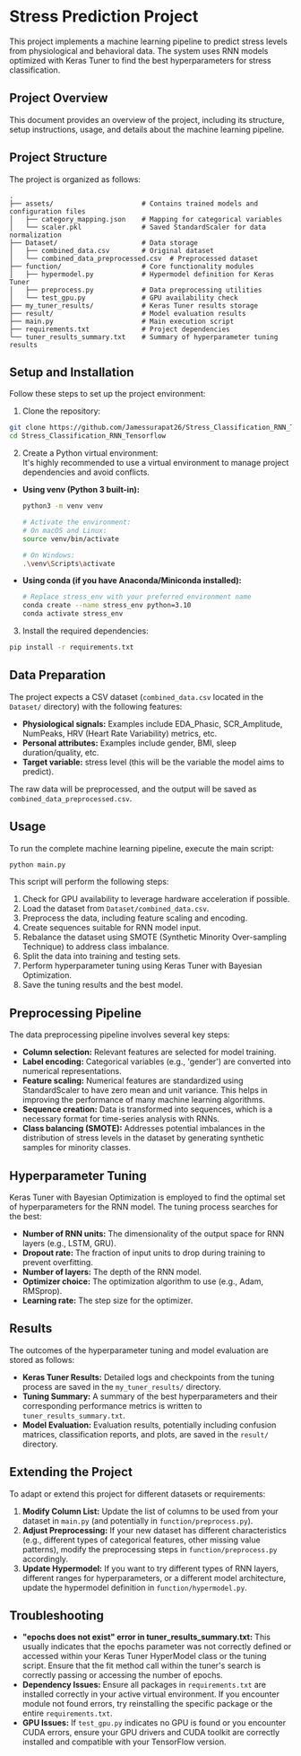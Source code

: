 # **Stress Prediction Project**

This project implements a machine learning pipeline to predict stress levels from physiological and behavioral data. The system uses RNN models optimized with Keras Tuner to find the best hyperparameters for stress classification.

## **Project Overview**

This document provides an overview of the project, including its structure, setup instructions, usage, and details about the machine learning pipeline.

## **Project Structure**

The project is organized as follows:

```
.  
├── assets/                      # Contains trained models and configuration files  
│   ├── category_mapping.json    # Mapping for categorical variables  
│   └── scaler.pkl               # Saved StandardScaler for data normalization  
├── Dataset/                     # Data storage  
│   ├── combined_data.csv        # Original dataset  
│   └── combined_data_preprocessed.csv  # Preprocessed dataset  
├── function/                    # Core functionality modules  
│   ├── hypermodel.py            # Hypermodel definition for Keras Tuner  
│   ├── preprocess.py            # Data preprocessing utilities  
│   └── test_gpu.py              # GPU availability check  
├── my_tuner_results/            # Keras Tuner results storage  
├── result/                      # Model evaluation results  
├── main.py                      # Main execution script  
├── requirements.txt             # Project dependencies  
└── tuner_results_summary.txt    # Summary of hyperparameter tuning results
```

## **Setup and Installation**

Follow these steps to set up the project environment:

1. Clone the repository:  

  ```bash
  git clone https://github.com/Jamessurapat26/Stress_Classification_RNN_Tensorflow.git 
  cd Stress_Classification_RNN_Tensorflow
  ```

2. Create a Python virtual environment:  
  It's highly recommended to use a virtual environment to manage project dependencies and avoid conflicts.  

* **Using venv (Python 3 built-in):**  

    ```bash
    python3 -m venv venv

    # Activate the environment:  
    # On macOS and Linux:  
    source venv/bin/activate

    # On Windows:  
    .\venv\Scripts\activate
    ```

* **Using conda (if you have Anaconda/Miniconda installed):**  

    ```bash
    # Replace stress_env with your preferred environment name
    conda create --name stress_env python=3.10  
    conda activate stress_env
    ```

3. Install the required dependencies:  

  ```bash
  pip install -r requirements.txt
  ```

## **Data Preparation**

The project expects a CSV dataset (`combined_data.csv` located in the `Dataset/` directory) with the following features:

* **Physiological signals:** Examples include EDA_Phasic, SCR_Amplitude, NumPeaks, HRV (Heart Rate Variability) metrics, etc.  
* **Personal attributes:** Examples include gender, BMI, sleep duration/quality, etc.  
* **Target variable:** stress level (this will be the variable the model aims to predict).

The raw data will be preprocessed, and the output will be saved as `combined_data_preprocessed.csv`.

## **Usage**

To run the complete machine learning pipeline, execute the main script:

```bash
python main.py
```

This script will perform the following steps:

1. Check for GPU availability to leverage hardware acceleration if possible.  
2. Load the dataset from `Dataset/combined_data.csv`.  
3. Preprocess the data, including feature scaling and encoding.  
4. Create sequences suitable for RNN model input.  
5. Rebalance the dataset using SMOTE (Synthetic Minority Over-sampling Technique) to address class imbalance.  
6. Split the data into training and testing sets.  
7. Perform hyperparameter tuning using Keras Tuner with Bayesian Optimization.  
8. Save the tuning results and the best model.

## **Preprocessing Pipeline**

The data preprocessing pipeline involves several key steps:

* **Column selection:** Relevant features are selected for model training.  
* **Label encoding:** Categorical variables (e.g., 'gender') are converted into numerical representations.  
* **Feature scaling:** Numerical features are standardized using StandardScaler to have zero mean and unit variance. This helps in improving the performance of many machine learning algorithms.  
* **Sequence creation:** Data is transformed into sequences, which is a necessary format for time-series analysis with RNNs.  
* **Class balancing (SMOTE):** Addresses potential imbalances in the distribution of stress levels in the dataset by generating synthetic samples for minority classes.

## **Hyperparameter Tuning**

Keras Tuner with Bayesian Optimization is employed to find the optimal set of hyperparameters for the RNN model. The tuning process searches for the best:

* **Number of RNN units:** The dimensionality of the output space for RNN layers (e.g., LSTM, GRU).  
* **Dropout rate:** The fraction of input units to drop during training to prevent overfitting.  
* **Number of layers:** The depth of the RNN model.  
* **Optimizer choice:** The optimization algorithm to use (e.g., Adam, RMSprop).  
* **Learning rate:** The step size for the optimizer.

## **Results**

The outcomes of the hyperparameter tuning and model evaluation are stored as follows:

* **Keras Tuner Results:** Detailed logs and checkpoints from the tuning process are saved in the `my_tuner_results/` directory.  
* **Tuning Summary:** A summary of the best hyperparameters and their corresponding performance metrics is written to `tuner_results_summary.txt`.  
* **Model Evaluation:** Evaluation results, potentially including confusion matrices, classification reports, and plots, are saved in the `result/` directory.

## **Extending the Project**

To adapt or extend this project for different datasets or requirements:

1. **Modify Column List:** Update the list of columns to be used from your dataset in `main.py` (and potentially in `function/preprocess.py`).  
2. **Adjust Preprocessing:** If your new dataset has different characteristics (e.g., different types of categorical features, other missing value patterns), modify the preprocessing steps in `function/preprocess.py` accordingly.  
3. **Update Hypermodel:** If you want to try different types of RNN layers, different ranges for hyperparameters, or a different model architecture, update the hypermodel definition in `function/hypermodel.py`.

## **Troubleshooting**

* **"epochs does not exist" error in tuner_results_summary.txt:** This usually indicates that the epochs parameter was not correctly defined or accessed within your Keras Tuner HyperModel class or the tuning script. Ensure that the fit method call within the tuner's search is correctly passing or accessing the number of epochs.  
* **Dependency Issues:** Ensure all packages in `requirements.txt` are installed correctly in your active virtual environment. If you encounter module not found errors, try reinstalling the specific package or the entire `requirements.txt`.  
* **GPU Issues:** If `test_gpu.py` indicates no GPU is found or you encounter CUDA errors, ensure your GPU drivers and CUDA toolkit are correctly installed and compatible with your TensorFlow version.
